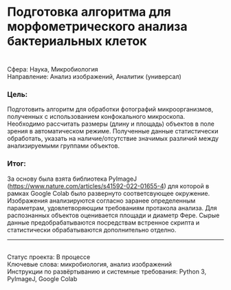 # Подготовка алгоритма для морфометрического анализа бактериальных клеток
### 	
<br>Сфера: Наука, Микробиология
<br>Направление: Анализ изображений, Аналитик (универсал)
### Цель: 
Подготовить алгоритм для обработки фотографий микроорганизмов, полученных с использованием конфокального микроскопа. Необходимо рассчитать размеры (длину и площадь) 
объектов в поле зрения в автоматическом режиме. Полученные данные статистически обработать, указать на наличие/отсутствие значимых различий между анализируемыми группами
объектов.
### Итог: 
За основу была взята библиотека PyImageJ (https://www.nature.com/articles/s41592-022-01655-4) для которой в рамках Google Colab было развернуто соответсвующее окружение. Изображения анализируются согласно заранее определенным параметрам, удовлетворяющим требованиям протакола анализа. Для распознанных объектов оценивается площади и диаметр Фере. Сырые данные предобрабатываются посредствам встренное скрипта и статистически обрабатываются дополнительно отделно.

***
<br>Статус проекта: В процессе
<br>Ключевые слова: микробиология, анализ изображений
<br>Инструкции по развёртыванию и системные требования: Python 3, PyImageJ, Google Colab
